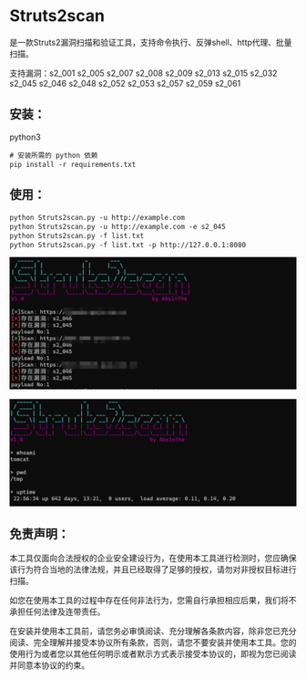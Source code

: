 # Struts2scan 

是一款Struts2漏洞扫描和验证工具，支持命令执行、反弹shell、http代理、批量扫描。

支持漏洞：s2_001 s2_005 s2_007 s2_008 s2_009 s2_013 s2_015 s2_032 s2_045 s2_046 s2_048 s2_052 s2_053 s2_057 s2_059 s2_061

## 安装：

python3

```
# 安装所需的 python 依赖
pip install -r requirements.txt
```

## 使用：

```
python Struts2scan.py -u http://example.com
python Struts2scan.py -u http://example.com -e s2_045
python Struts2scan.py -f list.txt
python Struts2scan.py -f list.txt -p http://127.0.0.1:8080
```

![](img/1.png)

![](img/2.png)

## 免责声明：

本工具仅面向合法授权的企业安全建设行为，在使用本工具进行检测时，您应确保该行为符合当地的法律法规，并且已经取得了足够的授权，请勿对非授权目标进行扫描。

如您在使用本工具的过程中存在任何非法行为，您需自行承担相应后果，我们将不承担任何法律及连带责任。

在安装并使用本工具前，请您务必审慎阅读、充分理解各条款内容，除非您已充分阅读、完全理解并接受本协议所有条款，否则，请您不要安装并使用本工具。您的使用行为或者您以其他任何明示或者默示方式表示接受本协议的，即视为您已阅读并同意本协议的约束。
